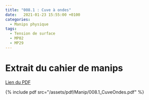 ```yaml
---
title: "008.1 : Cuve à ondes"
date:   2021-01-23 15:55:00 +0100
categories:
  - Manips physique
tags:
  - Tension de surface
  - MP02
  - MP29
---
```


# Extrait du cahier de manips

[Lien du PDF](/assets/pdf/Manip/008.1_CuveOndes.pdf)

{% include pdf src="/assets/pdf/Manip/008.1_CuveOndes.pdf" %}
